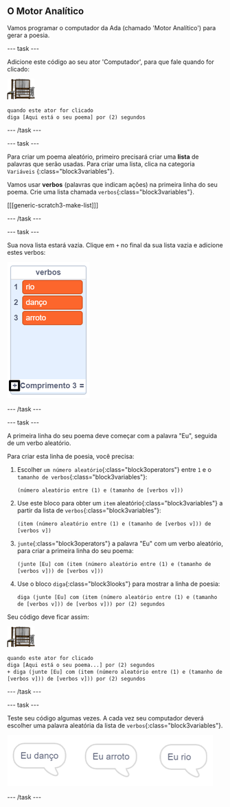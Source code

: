 ## O Motor Analítico

Vamos programar o computador da Ada (chamado 'Motor Analítico') para gerar a poesia.

--- task ---

Adicione este código ao seu ator 'Computador', para que fale quando for clicado:

![ator Computador](images/computer-sprite.png)

```blocks3
quando este ator for clicado
diga [Aqui está o seu poema] por (2) segundos
```

--- /task ---

--- task ---

Para criar um poema aleatório, primeiro precisará criar uma **lista** de palavras que serão usadas. Para criar uma lista, clica na categoria `Variáveis` {:class="block3variables"}.

Vamos usar **verbos** (palavras que indicam ações) na primeira linha do seu poema. Crie uma lista chamada `verbos`{:class="block3variables"}.

[[[generic-scratch3-make-list]]]

--- /task ---

--- task ---

Sua nova lista estará vazia. Clique em `+` no final da sua lista vazia e adicione estes verbos:

![lista com o + destacado](images/poetry-verbs-annotated.png)

--- /task ---

--- task ---

A primeira linha do seu poema deve começar com a palavra "Eu", seguida de um verbo aleatório.

Para criar esta linha de poesia, você precisa:

1. Escolher `um número aleatório`{:class="block3operators"} entre `1` e o `tamanho de verbos`{:class="block3variables"}:
    
    ```blocks3
    (número aleatório entre (1) e (tamanho de [verbos v]))
    ```

2. Use este bloco para obter um `item` aleatório{:class="block3variables"} a partir da lista de `verbos`{:class="block3variables"}:
    
    ```blocks3
    (item (número aleatório entre (1) e (tamanho de [verbos v])) de [verbos v])
    ```

3. `junte`{:class="block3operators"} a palavra "Eu" com um verbo aleatório, para criar a primeira linha do seu poema:
    
    ```blocks3
    (junte [Eu] com (item (número aleatório entre (1) e (tamanho de [verbos v])) de [verbos v]))
    ```

4. Use o bloco `diga`{:class="block3looks"} para mostrar a linha de poesia:
    
    ```blocks3
    diga (junte [Eu] com (item (número aleatório entre (1) e (tamanho de [verbos v])) de [verbos v])) por (2) segundos
    ```

Seu código deve ficar assim:

![ator Computador](images/computer-sprite.png)

```blocks3
quando este ator for clicado
diga [Aqui está o seu poema...] por (2) segundos
+ diga (junte [Eu] com (item (número aleatório entre (1) e (tamanho de [verbos v])) de [verbos v])) por (2) segundos
```

--- /task ---

--- task ---

Teste seu código algumas vezes. A cada vez seu computador deverá escolher uma palavra aleatória da lista de `verbos`{:class="block3variables"}.

![3 balões de fala dizendo coisas diferentes](images/poetry-random-test.png)

--- /task ---